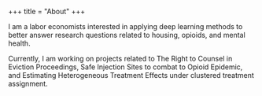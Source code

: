 +++
title = "About"
+++

I am a labor economists interested in applying deep learning methods to better answer research questions related to housing, opioids, and mental health.

Currently, I am working on projects related to The Right to Counsel in Eviction Proceedings, Safe Injection Sites to combat to Opioid Epidemic, and Estimating Heterogeneous Treatment Effects under clustered treatment assignment. 






